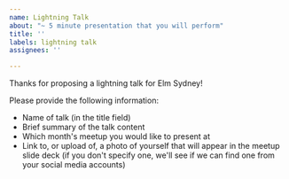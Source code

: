 ```yaml
---
name: Lightning Talk
about: "~ 5 minute presentation that you will perform"
title: ''
labels: lightning talk
assignees: ''

---
```


Thanks for proposing a lightning talk for Elm Sydney!

Please provide the following information:

- Name of talk (in the title field)
- Brief summary of the talk content
- Which month's meetup you would like to present at
- Link to, or upload of, a photo of yourself that will appear in the meetup slide deck (if you don't specify one, we'll see if we can find one from your social media accounts)
